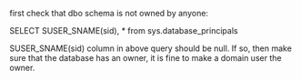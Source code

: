 first check that dbo schema is not owned by anyone:

SELECT SUSER_SNAME(sid), * from sys.database_principals

SUSER_SNAME(sid) column in above query should be null. If so, then make sure that the database has an owner, it is fine to make a domain user the owner.
